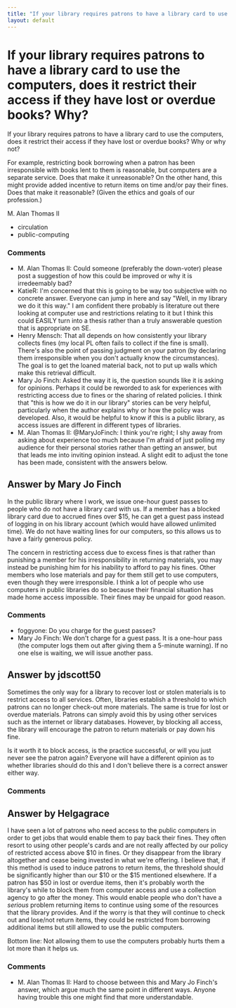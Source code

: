 ```yaml
---
title: "If your library requires patrons to have a library card to use the computers, does it restrict their access if they have lost or overdue books? Why?"
layout: default
---
```

If your library requires patrons to have a library card to use the computers, does it restrict their access if they have lost or overdue books? Why?
=====================
If your library requires patrons to have a library card to use the
computers, does it restrict their access if they have lost or overdue
books? Why or why not?

For example, restricting book borrowing when a patron has been
irresponsible with books lent to them is reasonable, but computers are a
separate service. Does that make it unreasonable? On the other hand,
this might provide added incentive to return items on time and/or pay
their fines. Does that make it reasonable? (Given the ethics and goals
of our profession.)

M. Alan Thomas II

<ul class="tags"><li class="tag">circulation</li><li class="tag">public-computing</li></ul>

### Comments ###
* M. Alan Thomas II: Could someone (preferably the down-voter) please post a suggestion of
how this could be improved or why it is irredeemably bad?
* KatieR: I'm concerned that this is going to be way too subjective with no
concrete answer. Everyone can jump in here and say "Well, in my library
we do it this way." I am confident there probably is literature out
there looking at computer use and restrictions relating to it but I
think this could EASILY turn into a thesis rather than a truly
answerable question that is appropriate on SE.
* Henry Mensch: That all depends on how consistently your library collects fines (my
local PL often fails to collect if the fine is small). There's also the
point of passing judgment on your patron (by declaring them
irresponsible when you don't actually know the circumstances). The goal
is to get the loaned material back, not to put up walls which make this
retrieval difficult.
* Mary Jo Finch: Asked the way it is, the question sounds like it is asking for opinions.
Perhaps it could be reworded to ask for experiences with restricting
access due to fines or the sharing of related policies. I think that
"this is how we do it in our library" stories can be very helpful,
particularly when the author explains why or how the policy was
developed. Also, it would be helpful to know if this is a public
library, as access issues are different in different types of libraries.
* M. Alan Thomas II: @MaryJoFinch: I think you're right; I shy away from asking about
experience too much because I'm afraid of just polling my audience for
their personal stories rather than getting an answer, but that leads me
into inviting opinion instead. A slight edit to adjust the tone has been
made, consistent with the answers below.


Answer by Mary Jo Finch
----------------
In the public library where I work, we issue one-hour guest passes to
people who do not have a library card with us. If a member has a blocked
library card due to accrued fines over \$15, he can get a guest pass
instead of logging in on his library account (which would have allowed
unlimited time). We do not have waiting lines for our computers, so this
allows us to have a fairly generous policy.

The concern in restricting access due to excess fines is that rather
than punishing a member for his irresponsibility in returning materials,
you may instead be punishing him for his inability to afford to pay his
fines. Other members who lose materials and pay for them still get to
use computers, even though they were irresponsible. I think a lot of
people who use computers in public libraries do so because their
financial situation has made home access impossible. Their fines may be
unpaid for good reason.

### Comments ###
* foggyone: Do you charge for the guest passes?
* Mary Jo Finch: We don't charge for a guest pass. It is a one-hour pass (the computer
logs them out after giving them a 5-minute warning). If no one else is
waiting, we will issue another pass.

Answer by jdscott50
----------------
Sometimes the only way for a library to recover lost or stolen materials
is to restrict access to all services. Often, libraries establish a
threshold to which patrons can no longer check-out more materials. The
same is true for lost or overdue materials. Patrons can simply avoid
this by using other services such as the internet or library databases.
However, by blocking all access, the library will encourage the patron
to return materials or pay down his fine.

Is it worth it to block access, is the practice successful, or will you
just never see the patron again? Everyone will have a different opinion
as to whether libraries should do this and I don't believe there is a
correct answer either way.

### Comments ###

Answer by Helgagrace
----------------
I have seen a lot of patrons who need access to the public computers in
order to get jobs that would enable them to pay back their fines. They
often resort to using other people's cards and are not really affected
by our policy of restricted access above \$10 in fines. Or they
disappear from the library altogether and cease being invested in what
we're offering. I believe that, if this method is used to induce patrons
to return items, the threshold should be significantly higher than our
\$10 or the \$15 mentioned elsewhere. If a patron has \$50 in lost or
overdue items, then it's probably worth the library's while to block
them from computer access and use a collection agency to go after the
money. This would enable people who don't have a *serious* problem
returning items to continue using some of the resources that the library
provides. And if the worry is that they will continue to check out and
lose/not return items, they could be restricted from borrowing
additional items but still allowed to use the public computers.

Bottom line: Not allowing them to use the computers probably hurts them
a lot more than it helps us.

### Comments ###
* M. Alan Thomas II: Hard to choose between this and Mary Jo Finch's answer, which argue much
the same point in different ways. Anyone having trouble this one might
find that more understandable.

